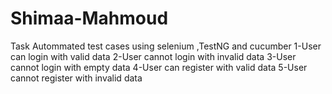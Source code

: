 # Shimaa-Mahmoud
Task
 Autommated test cases using selenium ,TestNG and cucumber 
1-User can login  with valid data
2-User cannot login  with invalid data
3-User cannot login  with empty data
4-User can register  with valid data
5-User cannot register  with invalid data

